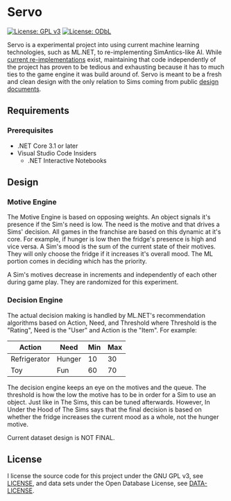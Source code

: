# Servo

[![License: GPL v3](https://img.shields.io/badge/License-GPLv3-blue.svg)](https://www.gnu.org/licenses/gpl-3.0) [![License: ODbL](https://img.shields.io/badge/License-ODbL-brightgreen.svg)](https://opendatacommons.org/licenses/odbl/)

Servo is a experimental project into using current machine learning technologies, such as ML.NET, to re-implementing SimAntics-like AI. While [current re-implementations](https://github.com/riperiperi/FreeSO) exist, maintaining that code independently of the project has proven to be tedious and exhausting because it has to much ties to the game engine it was build around of. Servo is meant to be a fresh and clean design with the only relation to Sims coming from public [design documents](https://users.cs.northwestern.edu/~forbus/c95-gd/lectures/The_Sims_Under_the_Hood_files/v3_document.htm).

## Requirements

### Prerequisites

- .NET Core 3.1 or later
- Visual Studio Code Insiders
  - .NET Interactive Notebooks

## Design

### Motive Engine

The Motive Engine is based on opposing weights. An object signals it's presence if the Sim's need is low. The need is the motive and that drives a Sims' decision. All games in the franchise are based on this dynamic at it's core. For example, if hunger is low then the fridge's presence is high and vice versa. A Sim's mood is the sum of the current state of their motives. They will only choose the fridge if it increases it's overall mood. The ML portion comes in deciding which has the priority.

A Sim's motives decrease in increments and independently of each other during game play. They are randomized for this experiment.

### Decision Engine

The actual decision making is handled by ML.NET's recommendation algorithms based on Action, Need, and Threshold where Threshold is the "Rating", Need is the "User" and Action is the "Item". For example:

| Action       | Need   | Min | Max |
| ------------ | ------ | --- | --- |
| Refrigerator | Hunger | 10  | 30  |
| Toy          | Fun    | 60  | 70  |

The decision engine keeps an eye on the motives and the queue. The threshold is how the low the motive has to be in order for a Sim to use an object. Just like in The Sims, this can be tuned afterwards. However, In Under the Hood of The Sims says that the final decision is based on whether the fridge increases the current mood as a whole, not the hunger motive.

Current dataset design is NOT FINAL.

## License

I license the source code for this project under the GNU GPL v3, see [LICENSE](LICENSE), and data sets under the Open Database License, see [DATA-LICENSE](DATA-LICENSE).
